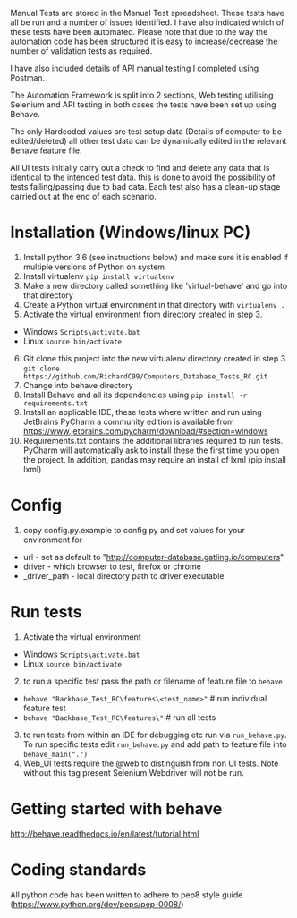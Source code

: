 Manual Tests are stored in the Manual Test spreadsheet. These tests have all be run and a number of issues identified. I have also indicated which of these tests have been automated. 
Please note that due to the way the automation code has been structured it is easy to increase/decrease the number of validation tests as required. 

I have also included details of API manual testing I completed using Postman. 

The Automation Framework is split into 2 sections, Web testing utilising Selenium and API testing in both cases the tests have been set up using Behave. 

The only Hardcoded values are test setup data (Details of computer to be edited/deleted) all other test data can be dynamically edited in the relevant Behave feature file. 

All UI tests initially carry out a check to find and delete any data that is identical to the intended test data. this is done to avoid the possibility of tests failing/passing due to bad data. 
Each test also has a clean-up stage carried out at the end of each scenario. 

# Installation (Windows/linux PC)
1. Install python 3.6 (see instructions below) and make sure it is enabled if multiple versions of Python on system
2. Install virtualenv `pip install virtualenv`
3. Make a new directory called something like 'virtual-behave' and go into that directory
4. Create a Python virtual environment in that directory with `virtualenv .`
5. Activate the virtual environment from directory created in step 3.
  - Windows `Scripts\activate.bat`
  - Linux `source bin/activate`
6. Git clone this project into the new virtualenv directory created in step 3 `git clone https://github.com/RichardC99/Computers_Database_Tests_RC.git`
7. Change into behave directory
8. Install Behave and all its dependencies using `pip install -r requirements.txt`
9. Install an applicable IDE, these tests where written and run using JetBrains PyCharm a community edition is available from https://www.jetbrains.com/pycharm/download/#section=windows
10. Requirements.txt contains the additional libraries required to run tests. PyCharm will automatically ask to install these the first time you open the project. In addition, pandas may require an install of lxml (pip install lxml) 

# Config 
1. copy config.py.example to config.py and set values for your environment for 
  - url - set as default to "http://computer-database.gatling.io/computers"
  - driver - which browser to test, firefox or chrome
  - <browser>_driver_path - local directory path to driver executable
  

# Run tests
1. Activate the virtual environment
  - Windows `Scripts\activate.bat`
  - Linux `source bin/activate`
2. to run a specific test pass the path or filename of feature file to `behave` 
 - `behave "Backbase_Test_RC\features\<test_name>"` # run individual feature test
 - `behave "Backbase_Test_RC\features\"` # run all tests
3. to run tests from within an IDE for debugging etc run via `run_behave.py`. To run specific tests edit `run_behave.py` and add path to feature file into `behave_main(".")`
4. Web_UI tests require the @web to distinguish from non UI tests. Note without this tag present Selenium Webdriver will not be run. 
# Getting started with behave
http://behave.readthedocs.io/en/latest/tutorial.html

# Coding standards
All python code has been written to adhere to pep8 style guide (https://www.python.org/dev/peps/pep-0008/)

